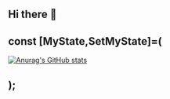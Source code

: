 ## Hi there 👋

## const [MyState,SetMyState]=(
[![Anurag's GitHub stats](https://github-readme-stats.vercel.app/api?username=Izaak-Grinner)](https://github.com/anuraghazra/github-readme-stats)
## );

<!--
**Izaak-Grinner/Izaak-Grinner** is a ✨ _special_ ✨ repository because its `README.md` (this file) appears on your GitHub profile.

Here are some ideas to get you started:

- 🔭 I’m currently working on ...
- 🌱 I’m currently learning ...
- 👯 I’m looking to collaborate on ...
- 🤔 I’m looking for help with ...
- 💬 Ask me about ...
- 📫 How to reach me: ...
- 😄 Pronouns: ...
- ⚡ Fun fact: ...
-->
